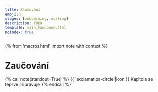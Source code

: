 ```yaml
---
title: Zaučování
emoji: 🤹
stages: [onboarding, working]
description: TODO
template: main_handbook.html
noindex: true
---
```


{% from 'macros.html' import note with context %}

# Zaučování

{% call note(standout=True) %}
  {{ 'exclamation-circle'|icon }} Kapitola se teprve připravuje.
{% endcall %}


<!-- {#

https://towardsdatascience.com/minimal-viable-developer-acing-your-first-month-in-software-8273663edb38

https://web.archive.org/web/20230322060142/https://cybermagnolia.com/blog/the-money-talk-meetup/

https://www.sijinjoseph.com/programmer-competency-matrix/

Co čekat od prvních dnů v práci? https://forum.root.cz/index.php?topic=24385.msg346296#msg346296

tabs vs spaces https://www.youtube.com/watch?v=SsoOG6ZeyUI&t=2s

https://twitter.com/norootcause/status/1475518692041510915
https://threadreaderapp.com/thread/1475518692041510915.html

"Junior in Company" advice
https://docs.google.com/document/d/1ZSSfAOcWYYkzmcr0uc-oSc8cUfqnI60ha5l7-9iEecs/edit
Dariin článek o tom, co má dělat junior v práci, jak se chovat, jak řešit věci. Možná je to celá oblast, kterou by se dalo zabývat?

Tip co napsat do příručky: jak ukončit pracovní poměr 🙂 Natalie odchází z ČSOB a měla v tom trochu bordel, naštěstí někdo z HR ji poradil doplnit do dohody o ukončení práce nějaké další věci a také kontaktovat odbory.

vytvaret content pro HR, aspon par kapitol, pak popremyslet o realnem ebooku na prodej

https://ivanahuckova.medium.com/my-first-month-at-grafana-b37c792a6d0a

Zaučování juniorů na dálku
- https://facebook.com/groups/344184902617292?view=permalink&id=1240941002941673&ref=m_notif&notif_t=group_comment
- https://www.linkedin.com/posts/ivanasediva_zvednihlavu-activity-6725699712546086912-H2Lc
- https://facebook.com/groups/1433255106738353?view=permalink&id=3475441759186334&ref=m_notif&notif_t=feedback_reaction_generic
- https://facebook.com/groups/201628346516017?view=permalink&id=3642102962468521&ref=m_notif&notif_t=feedback_reaction_generic
- https://facebook.com/groups/193575630828729?view=permalink&id=1606689372850674&comment_id=1607466436106301&notif_t=group_comment&notif_id=1603709185566805&ref=m_notif
- https://www.linkedin.com/posts/honzajavorek_juniors-onboarding-remote-activity-6729000879594250240-O2xm

Ale obecně je asi nejsložitější zaučit nováčka z tohoto důvodu: často se mu/jí totiž věnují specialisté, kteří se kvůli tomu, že se jim věnují, nemohou věnovat např. vývoji a tomu, kde jsou potřeba. Což je ale s věcí samotnou spojená a je více aktuální (více vidět) hlavně v menších organizacích. Proto si myslím, že mají lepší šanci najít nováčci ve větších firmách, které mají na jejich zaškolení zdroje. Teď si ale budu trochu protiřečit, ale u nás, před čtyřmi lety po založení to bylo přesně naopak: na studentech (tehdy moc jiných juniorů na trhu nebylo) jsme "vyrostli"...

Udělat průzkum ve firmách jak pracuji s juniory a co je pro ne důležité - nasharovat všude a tím zjistit kam zaměřit svůj marketing a produkt
- Iveta Woffová se nabídla, že mi pomůže (convo v emailu)
- Smitio https://blog.smitio.com/pruzkumy

Junior Job Description Template
https://weworkremotely.com/remote-job-description-template

Průvodce pro HR juniory
https://www.startupjobs.cz/vzdelavani/pruvodce-hr-nejen-pro-juniory

Research - zjistit co sleduji recruiteři
- https://raawards.cz/kategorie/recruiter-roku (partneři akce!)
- Všechny tyhle lidi přidat na LI https://raawards.cz/porota
- https://recruitment.academy/cz/
- https://lovec-hlav.cz/
- https://www.hardyn.cz/hr-vecer-9-na-tema-jak-najit-a-zaujmout-ajtaky/
- https://www.vimvic.cz/hr-vecer
- https://zezivotarecruiterky.com/
- https://www.hrnews.cz/
- https://www.lisummit2020.com/
- https://www.lisummit2020.com/lisummit-2019/
- https://www.facebook.com/groups/1433255106738353/permalink/3430717720325405/?__cft__[0]=AZUb3V1rxjwNTaHTqUF_KgCRHP6zM-T1128Ly3-mMy0ejIQ6q5GnsAYQ3ctnbNtBMtia3ACex4qUttfFISoW_wacKRR5HfuCGmpqss1bFfxhIPBk1g_v72huD4aME6ER0Sn9c99YnvDFRYQhaqADGVCTnjIu5rK3tF9k6HjpMcRFFsadO8tXCBO-X2GmwXUFzrSkoquarqdKtLxkUqVoXCSW&__tn__=%2CO%2CP-R
- https://www.facebook.com/groups/344184902617292/permalink/1227020074333766/?__cft__[0]=AZVQudpgdvvQzwLGq23oHGqJ3ejyJ1_7ykNQb6CM8Tg-oNnudRLwt2yt5eCwCwKrbaqkTvQc5PJFiRu08uQMLkhEOsFzCE4myB1mIL3eMm_RwlWMWr3M9us-FFrzVpp6C6N_bPPxNQKtn50VdRNRn9n9Vj2cu3dWK72kwdSyMrw7I1Ui-G288pDNazh5WOrWxAxiuS1ts_2M1swVwnUUKj0Z&__tn__=%2CO%2CP-R

Příručka pro HR / recruitery o tom jak hledat a najimat juniory, jak dělat diverzitu v týmu, cele tohle vysvětlit, jak je potom školit, ...

Jak juniory najímat
https://twitter.com/sahbi_mohamed/status/1298298733004836869

Začít psát helpku pro firmy a dat ji Open Source, ale ze za ni lidi muzou zaplatit v ebook podobě
Prodávám experience!!! Inzerát checkbox na newsletter a FB group a e-book kde bude sepsány cely moje školení a když zaškrtnuto všechno tak to bude za 6k

Firma pošle kandidátovi PDF s popisem přijímacího procesu a očekávání
https://markmcgranaghan.com/lessons-from-stripe

companies page
https://github.com/juniorguru/junior.guru/issues/5

https://lovec-hlav.cz/pracovni-inzerat/
https://lovec-hlav.cz/prvni-pomoc-pro-pracovni-inzeraty/

"We don't hire the best technical talent, we hire nice people. We don't want any brilliant jerks, we don't care how good you are. We used to hire people nobody else would hire. Once you invest in their education, in their growth, once you give them the support they need, they just do the best job they can."
https://www.youtube.com/watch?t=3515&v=l3s5p1cEU9I

„Většina matek chce dál pokračovat. Často se samy ozvou, jestli pro ně něco máme, a vždycky máme. Pokaždé existuje nějaký malý projekt, který jim můžeme dát. Nebo chodí školit juniory. Ony jsou nadšené, my jsme nadšení,“
https://denikn.cz/279531/koncici-sefka-slevomatu-muzi-si-me-na-jednanich-pletli-s-obsluhou-zeny-se-podcenuji-a-boji-se-selhani/?cst=91370c7fe392f469f161d9e86d3e151e0e237c39
Žiju v bublině online světa nebo e-commerce a tam se to strašně mění. Některé inzeráty jsou vyloženě pro ženy na mateřské, a to včetně manažerských pozicí. Firmy si dnes uvědomují, jaká je situace na trhu práce a že je pro ně hodnotnější někdo zkušený, byť na částečný úvazek, než někdo, kdo si to tam celý den odsedí, ale zkušenosti nemá. Už se neděje takové to: „Hele, tu nebudem brát, té je osmadvacet.“

Jak vypadá dobry inzerát
https://twitter.com/dhh/status/1224413636900225024
https://m.signalvnoise.com/basecamp-is-hiring-a-front-end-programmer/

Senior vs junior
https://tomasvotruba.com/blog/2020/03/02/we-do-not-need-senior-developers-we-need-senior-code-bases/
http://antirez.com/news/112

Newbie versus acronyms
https://twitter.com/emmabostian/status/1245038719234723840

https://handbook.glitch.me/

proc chteji diverzitu
vedej proc to chtej? nemusi se to vysvetlovat? chci mit casem vysvetlovaci stranku pro firmy, kde budu chtit rozsirit trh o firmy, ktere jeste nevedi, ze chteji juniory nebo diverzitu. zatim chci ale jen prodat firmam, ktere to vedi, ale zatim neinzeruji, nebo inzeruji jinde

Ad junioři na remote - dobře adaptační plány, videa v zaškolení, propojení s ostatními nováčky, pravidla na Wikipedia, dedikovaný buddy pro nováčka, příručka zaměstnance a pravidelné cally s týmem a manažerem.

Zkratky při onboardingu
https://twitter.com/emmabostian/status/1293093657336336384

https://jacobian.org/2021/mar/29/mailbag-junior-candidates/

Frontendisti o tom jak firma má pracovat s juniorama
https://www.youtube.com/watch?v=2wP62AA7E4U

https://terkins.notion.site/af73d05c18924234b893bf51dfca3eb6

Jak mentorovat?
https://www.reddit.com/r/cscareerquestions/comments/k57hor/how_do_you_mentor_younger_developer/

Doporučení pro firmy do příručky
https://discord.com/channels/769966886598737931/788826407412170752/842321313766703134

DEBUNKNOUT MÝTUS ŽE JUNIOR ODEJDE PO ZAUČENÍ
- https://www.facebook.com/groups/junior.guru/permalink/501500764106869/?comment_id=501739954082950&reply_comment_id=502329524023993
- junior je clovek kterej nema na trhu zadnou hodnotu a nema znamy a je celkove ztracenej
- ty mu das sanci a naucis ho neco a poskytnes mu "rodinu", tedy firmu, kde prcacuje
- jak moc je pravdepodobny, ze junior po 50 pohovorech bude mit chut odejit jinam, az se zauci? nikdo nechce hledat praci nebo menit praci, neni to fun, zvlast kdyz mas jeste PTSD z minulyho hledani
- pokud ti junior odejde a neni to jeden z mnoha, ale je to nejaky pozorovany jev, je neco spatne v ty firme
- junior se tam neciti dobre, nema prostor pro rozvoj, lidi se mu nevenujou, nema dostatecny platovy rust... duvodu muze byt hodne, ale proste najmutim juniora to nekonci, pokud z nej chci vychovat plnohodnotnyho clena tymu, nesmim krome buseni hard skills zapomenout na to z nej toho hodnotnyho clena delat, davat mu sanci, nejakej karierni postup mu umoznit

Hiring příliš mnoha juniorů
https://overcast.fm/+bb8HdUWAw

suhr - komunita, onboarding, atd.
https://suhr.cz/

https://www.freelo.io/cs/blog/pruzkum-mezi-programatory-penize-nejsou-vse

Stáže
https://overcast.fm/+xIxcqzDHU

Jak psát inzeráty
https://overcast.fm/+jo_mqfdP4

Firmy se zaměřují na hardskilly ale měly by na softskilly, citace griši, 5:30, už nemáme psát inzeráty ale máme lidi učit
https://overcast.fm/+xIxcs6j2E

https://milavotradovec.cz/blog/pairing-makes-better-interviews-than-leetcode/

https://rainofterra.com/interview-theater-f2d749353422

https://lovec-hlav.cz/recruitment-pro-startupy-strategie/

https://www.dragos.com/blog/what-to-expect-when-interviewing-at-dragos/

https://www.seznamzpravy.cz/clanek/tech-technologie-bydlet-v-cesku-s-nemeckym-platem-portal-pro-ajtaky-to-umi-zaridit-183623

https://mamajob.online/

https://twitter.com/sarah_edo/status/1429097168598487041

The tradeoff between inclusivity and predictive value
https://jacobian.org/2021/nov/10/wst-inclusivity-vs-predictive-value/

Firmy a juniori
https://discord.com/channels/769966886598737931/864434067968360459/910498058054295632

zadání pro juniora
https://discord.com/channels/769966886598737931/788826407412170752/916443586302738432

Onboarding klíčové slovo

https://www.bbc.com/worklife/article/20210727-the-rise-of-never-ending-job-interviews

https://www.linkedin.com/company/juniorguru/?miniCompanyUrn=urn%3Ali%3Afs_miniCompany%3A26218444&lipi=urn%3Ali%3Apage%3Ad_flagship3_detail_base%3BW%2BTGSmpeRdm8GpGaqIV5qQ%3D%3D&licu=urn%3Ali%3Acontrol%3Ad_flagship3_detail_base-actor_container&lici=O7ADcu7gR3m55xYYUZ5X2w%3D%3D

Příběhy juniorů a další content
https://www.linkedin.com/in/lucietvrdikova?miniProfileUrn=urn%3Ali%3Afs_miniProfile%3AACoAAAP3cMQB6Z0KS11itMTIOss5Q1J0OCTXkaQ&lipi=urn%3Ali%3Apage%3Ad_flagship3_feed%3BW7foSSxuQ22w8P4HHf9X%2Bg%3D%3D

1-1 touchbase template, vysvětlit 1:1

https://tomasvotruba.com/blog/2020/03/02/we-do-not-need-senior-developers-we-need-senior-code-bases/

Hire juniors for a stronger team
https://twitter.com/forrestbrazeal/status/1357042473537789952

Nothing makes me document how things work like adding someone junior to the project.
https://twitter.com/masonavines/status/1357208708699336705

tipy na co se zaměřit když chci najímat juniory
https://www.youtube.com/watch?v=GB31aubcjno

Nabrali jsme juniory a zůstávají Krejčíková, rekvalifikovani
https://overcast.fm/+PlKEKBLco/05:25

omg celý kanál zaučování a MMMMM

vygooglit psychological safety



OLGA - u me na disku v documents archive junior.guru olga, fotky původních zápisků



VLÁKNO CO BY MĚLI UMĚT NAŠI KLIENTI

Som v zlej IT bubline momentálne, no všetci riešia okolo mňa iba juniorov a switcherov a nikto sa nestará o nás seniorov. Neviem nájsť žiadne rady/podcasty, články, no aj my máme svoje problémy (v spojení s juniormi).

Vo svojej firme som mala už viac než 34 juniorov a celkovo ma to teda riadne vyčerpalo psychicky aj mentálne, že už nemám silu vôbec.

1. Ako, formu a kedy sa im venovať - nie je príjemné, keď si človek programuje a musí odbiehať niekomu radiť
2. Párové programovanie - to fakt funguje? ak aj áno, mňa osobne to nebaví , neznášam, keď sa na mňa niekto pozerá ako niečo robím a aby niekto pozeral 2 hodiny, ako googlim a debugujem - ja to teda obkecávať nebudem a čo im to dá? okopírujú môj štýl riešenia úloh?
3. Už po toľkých skúsenostiach nikoho mentorovať nechcem, IT komunite som už dala viac než dosť a niekedy ma už úplne vytáčajú tie základné otázky a vravím si, že ako to, že takúto vec ten človek nevie?
4. Lepšie je pre mňa mať v tíme niekoho, kto už dosť toho vie, hoci je junior, len nemá skutočné pracovné skúsenosti, ale sám si pár apiek už zbúchal a má nakódené toho dosť.
5. Ak tým ľuďom hneď neporadím a nevenujem sa im, čo robia medzitým? Mám skúsenosti, že s tým fakt nepohnú a pozerajú na ten kód a nespravia veľa.
6. Trvá to celú večnosť, nemôžem v práci dať juniorom odbavovať veci z backlogu.
7. Aké tasky im dať robiť? ľahké tasky sa mi minú na projektoch po 14 dňoch, všetko má nejaký deadline - ak to nie je korporát alebo vývoj produktu a dá sa im nejaká nepodostatná featura.
8. Čo robiť s tým, ak sa niekoho kód uplne zahodi? Videla som, že tých ludí to ničí, ak ja ich kód celý vymažem, že ich práca bola zahodená.
9. Code review - je super, ale keď už mi zaberá 160 hodín mesačne na 2 ludoch, nepríde mi to efektívne.
10. Niekedy ma úplne už vytáča, keď niekto povie, ja to neviem, to som nerobil a podobne a snaha vygoogliť si, je to nulová mi príde. Všetkým rovno posielam už UTFG, lebo aj googliť je predsa skill, ktorý sa treba naučiť.
11. Niekde sa stala asi chyba v zaúčaní juniorov, ale mnohí odo mňa v posledných rokoch čakali, že keď nevedia, im ten kód napíšem, nadiktujem alebo im pošlem kus kódu, ako to robiť. To odo mňa nikto nikdy neuvidí a nedostane. Maximálne ľudí navigujem na error hlášku, dávam im kľúčové slová, čo si dogoogliť, ale kód komplet im nenapíšem, ani keby mi za to ešte platia.

Z toho mi vychádza, že pre juniora je fakt najlepšie:
1. pracovať v korporáte - kde sa ten malý výkon stratí a je šanca, že sú tam interné projekty
2. pracovať na vývoji produktu/startupu, ktorý už má investíciu a môžu si tam robiť menšie veci pomaly bez stresu z deadlinov.
https://www.linkedin.com/feed/update/urn:li:activity:6935536686349094913/

-----

Je to samozřejmě rant vyhořelé SSSSS, ale přijde mi zajímavý číst to jako seznam věci, co se čeká.

Ostatně MMMMM to má teď podobně s ABC.

-----

Ano, mám zkušenost s pomáháním na Pyladies 🙂 Ale to je dost omezená zkušenost, protože skoro nikdy nesleduju ty lidi dál v jejich cestě, a také motivace účastnic jsou různé, spíš málokdy je to career switch z ne-it do it (ideálně programování). Těch pár lidí, se kterými jsem v kontaktu, to buď dalo víceméně samo (šly řteba studovat VŠ), nebo to programování dělají spíš jen okrajově při jiné práci.

Má za sebou pracovní zkušenost s C#. Absolvoval několik kurzů Pythonu. V praktickém projektu, který loni dělal, měl tuším pyqt. Takže by člověk čekal, že bude aspoň trochu umět OOP. No a zrovna včera jsme řešili konstruktor a ukládání dat do atributů objektu. Je už jen úsměvná náhoda, že XYZ jako zástupce jejích problémů uvedla také metody a konstruktory, tak jsem to v mém textu rovnou převzal. To není o tom, že člověku vysvětlíš rozdíl mezi konstruktorem a metodou a je to vyřešené, asi jako jsi uvedl tvoji zkušenost s css prioritami. To je o tom, že když tápeš u metod a konstruktoru, tak jsi úplně v hajzlu a neschopen práce s oop. A u ABC jsem si uvědomil, jaké to jsou pak stresy. Ten člověk ani neví, na co se zeptat. Když projdeme spolu kód, tak mi odkýve, že tomu rozumí, protože tady vidí if a tam for a to zná, ale pak zjistím, že vlastně netuší, kudy tam tečou data v proměnných a atributech. Nebo že jeho mentální model je založen na podobnosti názvů proměnných.
Zaučoval jsem do programování už asi deset lidí (ve větší či menší míře) a nikdy jsem nemusel vysvětlovat toho tolik, jako ABC. Když jsme probrali nějskou problematiku izolovaně, tak to lidi pochopili a dál s tím pracovali. S ABC jsem probral mockování v testech před měsícem, a teď z toho byl zase v hajzlu. A ještě se zlobil, že mu to nechci vysvětlit a nechám ho v tom se smažit. Protože jsem předpokládal, že když už jsme to dělali, tak to teď nebude problém a nechám mu čas se nad tím zamyslet. Tento komunikační šum a celkově komunikaci se ale snažím už řešit.
A jestli XYZ a další někteří lidi v klubu jsou na tom. podobně, tak je to fakt jiné těsto, než co průměrný it pracovník očekává od samouka. Samouků mám skoro všechny v týmu. I já jsem samouk, na VŠ jsem šel až potom, co jsem uměl PHP, C a SQL. Tohle vůbec není o rozdílech mezi VŠ a ne-VŠ.
Narazili jsme i na to, že v podstatě nejsou materiály vhodné pro úplné začátečníky. Něco, jako když je wikipidie ve verzi simple english. Naučse je nakonec asi nejlepší, ale pokrývá jen malou část. Nedivím se, že po absolvování i nškolika kurzů, tutorialů a buhvíčeho lidi nesplňují základní očekávání od "samouka".
Takže v JG klubu řekneme lidem s nula znalostmi, že do it se dá přejít, a pak se na tomhle spálí. A pak je politujeme, jak jsou na ně v práci zlí.

-----

Samozřejmě v obou případech je rozpor mezi očekáváním a realitou a určitě je potřeba i edukovat zaměstnavatele, ale to nechám @honza Javorek hlavně. 😉

řeším to (opět) i díky podcastu, do kterýho mě pozvali, protože ten je pro HR případně majitele firem, kteří lidi najímají sami…


„Jenom si nedokážu představit jak to vůbec probíhá, když tě někam příjmou například na front-end developera a nebo python developera“

https://www.howtodeal.dev/

https://jvns.ca/blog/things-your-manager-might-not-know/

Avoid These Common Mistakes Junior Developers Make! https://www.youtube.com/watch?v=5g3dK2DgW-k

Be a good mentor not dickhead
https://dev.to/mortoray/be-a-good-mentor-not-a-dickhead

Produkční codebase jak vypadá reálně
https://discord.com/channels/769966886598737931/789045589869461536/929711441320243281

Začátky ve firmě
https://discord.com/channels/769966886598737931/864434067968360459/910594474428739604

Celý kanál #zaučování

FILIP MIKSCHIK - JUNIOR PO TOM CO NASTOUPI (NAPADY)
Já to spíš prolétl, mě se to líbí, ještě by se mi líbilo nějaké doporučení, že tím, že tu práci dostaneš to nekončí. Naopak. Pracoval jsem s různými juniory a spoustu lidí jsme takhle vychovali skoro od nuly a občas je ten člověk super, když nastoupí, ale pak zjistíš, že za pár měsíců se moc neposunul. Že mu nemůžeš pořád dát větší úkol a zvládne jen upravit nějaký překlep aniž by rozbil něco jiného. A pak máš vedle člověka, kterému za stejnou dobu dáš volnost si brát z todočka libovolný task, protože i když to bude něco většího, tak to zvládne. Tak jen aby si nemysleli, že tím, že nastoupí mají vyhráno a různě velká firma bude mít různě velkou trpělivost. A hlavně ať se ptají a komunikují s tím týmem - měl jsem lidi, kteří vzali task a pak týden studovali dokumentaci, aby stvořili geniální řešení, které ale vůbec neodpovídalo té potřebě. A i když jsme jim opakovali, že se mají ptát, konzultovat s lidmi, co sedí dva metry od nich, tak tohle prostě nefungovalo.

https://dariagrudzien.com/posts/the-one-about-being-a-competent-team-member-in-high-stress-situations/

https://dariagrudzien.com/posts/the-one-about-giving-and-receiving-feedback/

https://dariagrudzien.com/posts/the-one-about-managing-self-as-a-junior/

We only hire the trendiest
https://danluu.com/programmer-moneyball/

meetingy
https://www.facebook.com/vivaladirtleague/videos/1177063656029627/?__cft__[0]=AZX-dIZlnN3OY1ifBUHkCXQcis4kiLOE7glUW0_0oLsoDuOZecNAH4nGRLIlVH5s-6igXfqtIMi3LkzgVlSt6b18dxJnmBbZRHsHZhGwu2srf3n-vUSftTwN_H9YMrvPMeNj8O7eO2F_ar16AXR0Iwq_RgK94nrh4sYRnHD0D3BWk6vl8AFEii1O8yrkliGkMXQ&__tn__=%2CO%2CP-R

jak se zorientovat po nastupu do firmy, diskuze
https://discord.com/channels/769966886598737931/769966887055392768/820005012696596520

orientace ve velkem projektu
https://twitter.com/ASpittel/status/1365376038931415040


--- https://discord.com/channels/769966886598737931/788826407412170752/1108059243971612692
Je to ruzne u ruznych firem. Typicky vetsi firmy budou casto mit oficialni proces jak to vypada, napriklad pololetni hodnoceni s managerem na kterem se vetsinou resi prave zvyseni platu, zmena titulu/pozice a/nebo bonusy. Dobre je se na tohle zeptat bud pri pohovoru, nebo pri nastupu a orientaci, jak probiha karierni rust.

U mensich firem je to casto mene formalni a zalezi na konkretni domluve. Idealni je tohle si domluvit s managerem a pravidelne se k tomu vracet, nejen co se penez tyka, ale i co se tyka pozice atp.

Doporucuju to nastavit jako "rada bych se dostala na pozici XYZ/plat 123/..., co mi pro to chybi?" - z toho pak vypadnou konkretni body na kterych muzes se svym managerem pracovat(naucit se X, byt vic Y, mene Z, ...) a cas od casu zhodnotit, zda uz si dosahla tech podminek. Je to idealizovany priklad, ktery ne vsude funguje, ale snad dava nejaky vhled do situace
---


--- https://discord.com/channels/769966886598737931/769966887055392768/1014967078639374387
Čtu si tenhle příjemný článek o tom, jak přistoupit k tomu, když před sebe dostanu nový kód https://amberwilson.co.uk/blog/how-to-approach-a-new-codebase, a napadlo mě se zeptat, jak to vidíte vy? Např. jestli dokážete nějak zobecnit, kolik toho vyzkoušíte a přečtete, než se pustíte do vlastního psaní?
---


--- https://discord.com/channels/769966886598737931/788826407412170752/1002496242456219719
Nepíšou inzeráty s názvem *Junior Developer* ale ani *Senior Developer*, prostě popisujou co a v čem tam budeš dělat, co od tebe čekají. Když se na to začátečník nebo junior cítí, ať se klidně ozve. Pokud chtějí spíš někoho seniornějšího, je to v těch popisech popsané těmi požadavky, ne slovem _senior/junior_.

Když napsali junior, měli problém, že těch začátečníků se hlásilo opravdu hodně a opravdu hodně z nich nebylo na úrovni o kterou by stáli, takže i tímto tomu předcházejí.
---


--- https://discord.com/channels/769966886598737931/789107031939481641/999948607002259537
> nebudu dostávat zpětnou vazbu, že byli vybráni blbě
Jasně, pak je to klasickej https://en.wikipedia.org/wiki/Survivorship_bias, ale může to nevadit, když je dost kandidátů.
Sice jsme odmítli i lidi, co by tu mohli pracovat, ale nevadí, máme dost jiných. Akorát to v IT spíš není.

> chci dávat šanci lidem, kteří by ji třeba jinde nedostali
to není nutně charita, ale klidně chytrá strategie, jak si rozšířit množství lidi, mezi kterými hledám (nemluvě o výhodách diverznějších týmů)
Toto nedělá ten obchod aby chudáci introverti mohli nakupovat, ale aby vydělal.
---


--- https://discord.com/channels/769966886598737931/789107031939481641/999243598371491910
Ok, za me muze fungovat:
• chci videt jak ten clovek realne koduje, dam mu zadani, nejakej cas at si to castecne sam zpracuje, zorientuje se a pak mi to muze okomentovat, a projdem to a u nejakyho neudelanyho zbytku nebo nejake dalsi ficury, co mu nove k tomuhle zadani pridam, to popisuje, ja koukam jak se s tim umi vyporadat, jak komunikuje.. on mel klid, ja vidim jak funguje
• povidam si s tim clovekem opravdu jako s partakem, "nezkousim ho", tohle se strasne spatne urcuje a bude to i zalezet na tom co a jak ten zajemce vnima, ale ja mam treba ze skoly ted dva zazitky kdy jeden vyucujici se mnou proste ten kod probiral, neformalne, v klidu, nezkousel me, pohoda. Druhej chtel proste slyset neco a ani se nejak nesnazil se k tomu dostat, pritom bych ty principy zvladala, ale to ho nezajinalo. Chtel slyset/videt neco a hotovo. Otazka za zlatyho bludistaka, kterou zkousku mam? :) . Nerikam ze to tady nekdo delare nebo ze dokonce se zlym umyslem, to nemyslim, jen i ta "atmosfera dela hodne"
• asi bych radsi zacala nejakym povidanim a "hledanim" neceho spolecnyho, zajimavejch temat, treba i osobnich, souvisi to s tou atmosferou, zmeni se a ovlivni to me i jeho a i kdyz to nevyjde, tak ten clovek(spis oba) pravdepodobneji odejde s tim ze "jo to je dobrej typek, hezkej pohovor, i kdyz to nevyslo"
• klidne bych pred nejakym tim ukolem rekla, ze je mozna trosku narocnejsi, ale ze to nevadi, ze neni nutny zvladnout vsechno, ze je to tak i udelany a neocekavam, ze to clovek zvladne vsechno, takze v klidu. Samozrejme za predpokladu ze to tak je :D netusim jestli to tak nekdo dela ze zada velkej ukol, ale cloveka to pak desi, kdyz vidi tu hromadu veci. Mnohem klidnejsi budu, kdyz vim, ze to je v pohode neudelat vsechno.  Nic na tom nemeni, ze mi to uz na junior.guru rikali tisickrat, ze nemusim umet vsehcno :)
---


--- https://discord.com/channels/769966886598737931/789107031939481641/999224056492589138
Ja jen rikam, ze to filtrujes svou optikou a chces po tech lidech ,pokud to dobre chapu, neco celkem jako konkretniho. A nejen ty, spousta spousta lidi.
 A oukej, to je tvoje vec, nejak ses k tomu dostal, asi to ma pro tebe vyznam, v necem treba opodstatnenej, nevim, nemuzu soudit a ja ti to neberu, ale to neznamena, ze je ta cesta jedina spravna.
Co ale vim je, ze z hromady lidi vytahnes hodne zajimavy veci, kdyz k nim aspon treba castecne pristupujes tak, jak to oni potrebujou. (Protoze jak tu sami rikate je to two way street, zejo).
Coz je obcas problem nejakejch vedoucich pracovniku, ucitelu, managementu, vlastne to muze bejt uplne kdekoliv... Chtej nejakej vysledek, ale chtej taky aby se udelal "po jejich". Pritom by to mohlo jit i jinak.
Jo nekdy to proste fungovat nebude, nekdy se clovek fakt nehodi, nerikam ze ne. Jen vim, ze se obcas to tak vubec neni. A je to pak i skoda pro toho zamestnavatele. Moh mit supr cloveka. A ja vlastne nemluvim moc ani o tobe, a to s tou charitou si asi klidne nech, ja to jen uvadela jako faktor kterej prispiva ke stresu, ne ze mas vzit kazdyho jelimana, co ti vejde do dveri 🙂

A ano, pro nekoho je ten stres nekdy i velkej handicap, do jake miry to muzes ty ovlivnit je otazka, to bude asi u kazdyho jiny, stejne jako ten zpusob. A opakuju, opravdu netvrdim, ze mas brat kazdyho a kazdej se bude hodit. Nebude. Nekdy jim ale staci dat jen prostor a klid. A ne, nemusi se na dve hodiny odpojit. Klidne muze treba i sedet v koute kanclu, ty si delat svoje, obcas se preptat, fakt to bude ruzny, takze navod ti nepovim. Bohuzel. Jediny o co se snazim je trosku rozsirit ten pohled obecne. Jako byste to jako programatori nevedeli, ze k vysledku se da dojit ruznejma cestama 😆
---


--- https://discord.com/channels/769966886598737931/806215364379148348/981836438893101066
Tohle není moc o zadání, ale o tom, "jak se orientovat v kodu". Když se teď bavím s těmi, které mám třeba na starosti a dělají vlastní první větší projekty, sami se ptají: "když se dostanu k reálnému projektu, který je velký, jak v tom pracovat?"
---


--- https://discord.com/channels/769966886598737931/769966887055392768/974017267920683018
Ahojte, neviem ci sa pytam v dobrom kanali ale po dnesku som si povedala ze to tu uverejnim a chcem pocut vase nazory…
Po pol roku studia javascriptu (framework) som este ani nezacala som dostala job …ze ano hladame frontendistov takze som bola nadsena avsak po par tyzdnoch harmonogramu to nezvladam (namiesto frontendu) ma dali hned na poziciu full stack kde beriem kazde dva dni uplne ine jazyky a technologie alebo resp ich casti.
Cize dva dni mam pracu s mysql,dva dni react,tri dni js, dalsie dva dni C# a zaklady toho jazyka,potom sa preduniem na Api ktore mam stihnut za den a nakoniec OOP v C#…som totalne stratena frustrovana a dnes bol moj teamlead prekvapeny ze som vobec nevedela napisat jednoduchy OOP program  v ramci class a method..ponevac som zabudla aj na to ako sa volam a nie to este co je metoda s konstruktorom.
Bola som uz aj za riaditelom ze toho je prodte vela aj na kona a potrebujem sa venovat bud tomu alebo tomu..ale nemaju cas na mna …prosim Vas je to vobec realne sa naucit vsetko do troch mesiacov? Podla mna zabudnem aj ako sa pise funkcia..neviem ale tento styl ucenia mi pride zabijacky..a to som bezcoredoslych skusenosti v programovani.Dali vy ste mi mozno nejake hinty ako to mam cele uchopit? Radu alebo nieco co vas pri tomto mojom prispevku napadne? Dakujem 🤗
---


--- https://discord.com/channels/769966886598737931/788826407412170752/972951035226247258
Práce, kterou jste doteď dělali jako koníčka po večerech najednou děláte přes den a máte za ni zaplaceno. Učíte se 3x rychleji -> nové informace nasáváte jak podvědomě (protože se to na vás valí ze všech stran a chtě nechtě jste součástí), tak vědomě a cíleně (protože máte silnější potřebu a motivaci se učit, už jen pro to, abyste si tu práci udrželi).
Píšu, nevzdávejte to, ale ve zkušební době není ostuda to vzdát, pokud cítíte, že to není ono. Nemusí vám vyhovovat prostředí (malá kancelář nebo velký open-space), tým (ne s každým si lidsky sednete), práce (představovali jste si něco jiného), časové možnosti (dojíždění moc dlouhé a drahé), nebo naopak remote či home-office není tak super, jak jste si mysleli.
Buď máte to štěstí a víte předem, co hledáte (a moc nedoporučuji se do něčeho nutit s tím, že si možná zvyknete), nebo si to prostě musíte vyzkoušet a pak zvážit případnou změnu. I samotná změna projektu může být pro někoho problémová, na to pozor už při pohovoru, zda si chcete přechod na jiný projekt určovat sami nebo vám nevadí, když vás podle potřeby realokují jinam.
To se teď stalo mně, po 3 měsících zaškolování na jednom projektu (a s ním související tým, prostory, režim, atd.) mě zítra čeká v rámci zákaznické společnosti nový projekt, nové prostory, nový tým, nový režim. Já jsem dost přizpůsobivá a obecně nemívám se změnami problém, přesto je pro mě tento přesun trochu „šok“, že se to v praxi opravdu děje. 😊
Co bych si dnes před nástupem do práce poradila, tak hlavně KLID. Kladla jsem na sebe od začátku vysoké nároky a zbytečně se tím nervovala. Nepřemýšlela jsem nad tím tak, že mám celé 3 měsíce na to, abych poznala novou práci, spíš jsem to brala jako snahu nic nezkazit a za každou cenu se tam udržet. 😊 Do dnešního dne se mi přes LinkedIn ozvalo asi 10 dalších recruiterů, zda nehledám pracovní příležitost (a to nemám zelené kolečko opentowork). Lidí je opravdu nedostatek, a pokud nejste na stávající pozici spokojeni, nebojte se změny. Držím palce!
---


--- https://discord.com/channels/769966886598737931/788826407412170752/960828106032164895
Já myslím, že používat tato označení v inzerátech a vnitrofiremně jsou dvě různé věci s hodně odlišnými důsledky. Junior / mid / senior beru jako orientační a vágní škatulky, podle kterých můžeš zhruba signalizovat, koho hledáš, nebo kdo si myslíš, že jsi, na pracovním trhu. Svět je pestrý, ale beru to tak, že tříbarevný semafor prostě pomáhá v hrubé orientaci a je to aspoň nějaký společný jazyk, i když v důsledku stejně musíš toho člověka vzít na pohovor a zjistit, kým doopravdy je. Nebo musíš na pohovor jít a zjistit, koho doopravdy hledají (jsem v oboru 2 roky, napsali junior, ale nejsem na ně dost zkušený, hmm, asi mají tu laťku ustřelenou, tak co už, jejich problém 🤷‍♂️).
---


--- https://discord.com/channels/769966886598737931/788826407412170752/960829382107226152
Vnitrofiremní použití by podle mě mělo být pomocí nějakých levelů, kde máš definované, čím se který level zhruba vyznačuje jak odměnou, tak zodpovědností a podle toho lidi zařazuješ a něco od nich očekáváš, nebo se od takové „tabulky“ mohou lidi odrazit při pokusu o nějaké povýšení, atd.

Třeba v Oracle (v části OCI) jsem zažil pěknou tabulku, kde bylo řečeno, co (ne)máš umět, když jsi level 1, level 2, atd., jestli vypracováváš nějaké úkoly samostatně, pak to pokračovalo dál, např. že tvůj impact je na tým (level 3 tuším), pak že tvůj impact / komunikace / vzdělávání ostatních jde za hranice týmu do jiných týmů (level 4), pak že tvůj impact je celofiremní nebo za hranice firmy, konferenční, atd. Prostě to bylo celkem dobře popsáno a já jsem se pěkně dokázal zorientovat v tom, jaký level jsem (nebo bych měl být) a jaký level by měli být lidi v mém týmu. Zároveň to bylo popsáno pro IC track, tzn. kariérní cestu pro _individual contributors_, tedy lidi, kteří chtějí být větší a větší experti, chtějí třeba ostatní vzdělávat a mentorovat, ale nechtějí vést lidi jako manažeři, ti měli svůj separátní paralelní track definovaný úplně jinak. Což je vždycky fajn, když je to rozdělené, je podle mě chyba předpokládat, že jediná cesta „vejš“ pro seniornějšího programátora je… vést lidi, ehm.
---


--- https://discord.com/channels/769966886598737931/789107031939481641/956959078716956682
dnes si znovu citam tuto klasiku z roku 2014 a zda sa, ze to tu este nikto nesharoval: https://seldo.com/posts/you_suck_at_technical_interviews
(priamo uchadzacom to asi moc nepomoze, skor pre tych co hladaju novych kolegov a kolegyne, preposlat na HR a tak)
---


--- https://discord.com/channels/769966886598737931/788832177135026197/939209871046361089
Ahoj, máte nějaké materiály nebo dokumentaci, která vám pomáhá při onboardingu nových lidí? Zejména tedy junior programátorů (jak jinak, v tomto klubu 🙂)? Nebo jak vlastně u vás onboarding probíhá?
---


--- https://discord.com/channels/769966886598737931/788832177135026197/939215320135110737
Na Twitter spaces teď Cassidy zmínila https://career-ladders.dev/ – jak v Netlify rozlišují jednotlivé role
---


--- https://discord.com/channels/769966886598737931/769966887055392768/1080049938173542411
Krátký článek o feedbacku, jak ho dávat, přijímat... https://brightinventions.pl/blog/5-feedback-models-you-should-know Užitečné nejen v IT 🙂
---


--- https://discord.com/channels/769966886598737931/788826407412170752/1070762673681219624
za dva týdny mě čeká 1:1 s šéfem, nevím co přesně od takové schuzky čekat, na co se mám připravit a jak se já mám připravit?
---


--- https://discord.com/channels/769966886598737931/1064890746886443098/1065999376041906287
Já souhlasím s body výše. Ještě bych k tomu přidala, že se jako switcher cítím podobně - mám pořád pocit, že se chci učit víc.
Ale poslední dobou se zkouším zamyslet, jestli je to, že opravdu chci, nebo jestli jen mám pocit, že bych MĚLA. Protože měla bych (abych nezakrněla, abych se posouvala, abych ostatní dohnala, abych to někomu dokázala), je spíš externí faktor a naopak moji motivaci zabíjí.
Já jsem si dala pár měsíců pauzu od učení dělala jsem "jenom" práci. A zbytek času jsem věnovala koníčkům a rodině.
(tady dodám, že dělat "jenom" práci je naprosto v pořádku, pokud jsi v takové životní fázi, kdy to potřebuješ!)
A světe div se, za pár týdnů jsem zjistila, že mě nová témata začínají zajímat víc a že se je najednou CHCI naučit. Motivace přichází sama a nemusím jí hledat a nutit se.
Nevím, jestli to s někým rezonuje, ale třeba to pomůže.
---


--- https://discord.com/channels/769966886598737931/1060493668840124456/1060509251136667648
Ahoj všichni, tady Honza. Řekl jsem si, že se taky podělím o svůj kariérní update. Omlouvám se předem, jestli jsem thread založil na špatném místě, ale kanál, co by odpovídal blíž, jsem nenašel 🙂

Přicházím si o radu/reality check/možná trošku doplnění motivace. Velmi ve zkratce o mně:

Je mi 28, vždycky mě strašně bavilo učení a objevování nových věcí. Jak jsem psal už v představovacím kanálu, kdybych měl neomezeně času, strávím ho učením. Klasický nerd 😄 Studoval jsem v zahraničí na celkem náročných školách a donedávna jsem dělal v úplně jiném oboru. To zmiňuji hlavně proto, abych ukázal, že fakt mám většinou dost silnou vůli zabrat a něco se naučit, i když to třeba bolí. Řekl bych, že jsem rozhodně nepatřil k nejchytřejším na té škole, ale silou vůle jsem často byl úspěšnější než objektivně inteligentnější lidi... Znova - fakt se nechci vytahovat, jen je to důležité pro kontext toho, kde se teď nacházím, bear with me 😄

V listopadu se mi podařil switch a nastoupil jsem do velké firmy jako juniorní full stack vývojář. Což je super a jsem fakt rád za tu příležitost, navíc ve chvíli, kdy jsem objektivně nepodal žádný hvězdný výkon na pohovoru a opravdu z něj odcházel s pocitem, že to přeci nemůže nikdy vyjít 😄 Ale vyšlo a já jsem fakt rád.

Jenže přesně tady začínají ty problémy/moje nejistota. Firma, do které jsem nastoupil, je velký korporát. V celém výběrku jsem byl maximálně transparentní - oni věděli, že jsem junior samouk, věděli, že jsem se naučil JavaScript a základy Reactu. A i s tím mi nabídli pozici psanou půl na půl React + Java, s tím, že jsou připraveni na to, že Javu ještě vůbec neumím a že se ji prostě časem doučím. A že v mezičase budu dělat projekty v Reactu. To znělo jako super nabídka, protože vždycky rád ocením učení se novým věcem...
---


--- https://discord.com/channels/769966886598737931/999588223774896161/999962404031057971
ale souhlasím s tebou, feedback je důležitý, zvlášť na začátku, když si člověk ještě nění jistý, jestli něco dělá dobře či ne. musela jsem se naučit, že pokud si nikdo nestěžuje, tak to asi dělám dobře. což je náročné, pokud člověk má insecurities a nikdy neví, jestli odbavuje tickety dostatečně rychle. až si budu vybírat další tým/práci, rozhodně půjdu do týmu/firmy, která má větší kulturu dávání zpětné vazby. ale na druhou stranu říkám, že to není vždy nutné, některé firmy nepotřebují tolik růst a lidem taky v určité fázi v životě tolik nejde o růst. nebo jsou taky lidi, který to řeší sami/nechtějí nějaký strukturovaný přístup/vůbec nechtějí řešit, stačí, že od 9 do 5 něco dělají a za to dostávají peníze.
---


--- https://discord.com/channels/769966886598737931/1001150078960025712/1001211915256746094
A ze vzhladom na demograficky krivku a vyvoj trhu prace bude coraz menej ludi, ktori si budu moct luxus 5 rocnej pripravy na IT dovolit
---


--- https://discord.com/channels/769966886598737931/1001150078960025712/1001211672461070386
Zopakujem hlavnu myslienku, pretoze ta nie je o tom, kto ma robit bootcampy, ale o tom, ze ludia na VS a s VS maju prestat byt povysenecki a vnimat tych, co tu VS nemaju a neboli na nej ani 1-2 roky ako menejcennych ajtakov a ich sposob pripravy ludi na IT ako jediny spravny.
---


--- https://discord.com/channels/769966886598737931/978944292330569759/979023812878274610
Inak som sa ich pytala a vela krat ich vraj vydesi to mnozstvo existujuceho kodu…aj ked maju sahat do mini casti, ich to stresuje kolko tam toho je a vsade vela kodu, kt nerozumeju , ze si prestanu verit ze to dokazu a vzdaju to skor ako ten kod dopisu, aspon to mi povedalo par juniorov
---


--- https://discord.com/channels/769966886598737931/964110741240164362/964113927560630283
Muzu ti dat svoji omeznou zkusenost toho "seniorniho" cloveka - brali jsme lidi nekde na urovni "bakalar z IT" a jednoho "nemam skolu, ale programuju si sam". V obou typech "juniora" to probihalo uplne stejne (tj tak jak me by se libilo):
 - na za catku mas onboarding - tedy dozvis se co ten tym dela za produkty/projekty a k cemu jsou dobry ve vetsim detailu nez pri pohovoru
 - mentor ti navrhne jeden/dva (pokud tym dela na vic vecech) projektu, kde vidi nejaky easy-fixes  - u nas to muzou byt typicky veci jako "moc se nam nelibi, jak se vypisuji logy, ale nikoho to nepali tak moc, aby to resil" nebo "mame velice dobre popsanou nejakou featuru, ale je pro nas low-priority". Cokoli kde je jasny (nebo se da dobre konkretizovat) zadani, ma to prinos, ale kdyz to nebude, tak se nic nedeje
 - sednes si k pocitaci a zacnes kodit 😄
 - mentor se za tebou casto (nechci rikat ze "kazdou hodinu" nebo tak, ale casto) zastavi, zepta se na cem delas, jestli ses na necem nezasekla, co ti prislo (v kodu kterej si zatim videla) nesrozumitelny, zkontroluje ze porad konceptualne rozumis zadani...
 - pravdepodobne se zaseknes. V idealnim pripade se zeptas, v typickym pripade si mentor/nekdo jinej vsimne ze do toho koukas jak tele na novy vrata, a jde za tebou.
 - vysvetlis mu "tady jsem se zasekla", a ten clovek s tebou zacne probirat o co jde. Vetsinou zacne na nejvyssi urovni nejakych konceptu, a jde az tak nizko jak je potreba.
 - na konci bud vis jak dal, a programujes si sama, nebo s tebou zustane a date si nejaky parovy programovani, nebo tak.
 - celou dobu si ten mentor dost hlida, aby s tebou prubezne komunikoval, podporuje te v ptani se na veci, predava svoje znalosti a zkusenosti relevantni pro tvuj kontext
 - jednou za cas muzes dostat "homework" - v mym pripade to typicky byval seznam dobrych clanku a nejakych uloh na procviceni veci, kde jsem u tech lidi citil nejvetsi nedostatek, a na tom pak delali par dalsich hodin/dni behem pracovni doby
---


--- https://discord.com/channels/769966886598737931/931605794040975430/931610600239423488
- líbilo se mi , když mi dokázal vysvětlit mou otázku krok za krokem a zpětně se ujišťoval, že mu rozumím (když jsem váhala, dával další a další příklady k vysvětlení a procvičení)

- naučil mě myslet nad problémem, tj. jak si ho rozložit, jak a kde hledat řešení

- byl lidský, tzn. ujistil mě, že i senioři neví a jsou mnohdy ztracení, že pátrají a stále se učí, že není špatně přiznat si, že mi něco nejde a nestydět se říct si o pomoc, že to děláme všichni
---


--- https://discord.com/channels/769966886598737931/1110272084896124999/1110325273917935756
<@614870427931770900>  dobrý otázky; méně času mi trvá, než se seznámím s produktem, i díky představení (prozatím dvě větší aplikace, oboje - Python, Fast Api, Vue.js, Quasar). Ale pak narážím hlavně na neznalost technologií (na FE), nebo problémy s neznalostí prostředí a vazeb. V případě, že se na něčem zaseknu, tak je to někdy i na pár dní, než zjistím jak funguje 10 dalších souvislostí (např dnes jsem celý den hledal funkci v js, která řeší, jestli je soubor dirty, abych ji mohl upravit pro usecase, kde potřebuju část dat ignorovat). Kdybych měl prostor se zeptat, tak to mám hotový za 20 min. Celkem důkladě jsem si prošel další souvislosti a dává mi to o trochu větší smysl. Stále to ale naráží na neefektivní proces učení, na druhou stranu to asi bude v případě téhle organizace, jediná cesta, mám dojem. No a codereview probíhá často tak, že si až zpětně dohledávám, co bylo z mého merge requestu použité na produkci.
---


--- https://discord.com/channels/769966886598737931/1074791564209029231/1114463120493125682
Skoro mi přijde, že 50 % času strávím na schůzkách a callech, 25 % čtu dokumentaci a doptávám se a zbytek času provádím to vlastní testování, nebo přípravu/úpravu testů. Taky se mi stane, že se klidně 3 dny (které jsou ale prošpikované schůzkami, takže řekněmě těch 25 % ze tří dnů) plácám s nějakoku blbou chybou v kódu (mém testerském), abych vzápětí našla jinou. Do toho vám třeba nefunguej prostředí, protože jste závislí na funkčnosti od jiného týmu, a když se to konečně rozjede, tak nefunguje něco jiného. Jsou dny, kdy prostě nic neotestujete. Frustrující.

Nejnáročnější mi přijde to, že člověk musí všechno a pořád rozporovat a nic nebrat jako dané. Něco předpokládat či domýšlet je cesta do pekla a vede to jen k dálším chybám, nejasnostem a frustraci. Ničemu, co nemám přímo od zdroje, není radno věřit. To je teď moje zlaté pravidlo. Pokud něco jen předpokládám, ale nemám to na 100 % ověřené, je na 100 % jisté, že po týdnu zjistím, že ten předpoklad byl chybný.

A skoro bych řekla, že za tu dobu, co tu jsem, se zadání pro mě, ale i ostatní testery, výrazně zlepšila, že se v nich nejen objevují odkazy na dokumentaci (která už bývá i aktualizovaná), ale i stručný popisek. Asi si uvědomili, že než mi to pak vysvětlovat, tak to rovnou sepíší.

Jinak můj roční deníček cesty, která mě dovedla až k pozici testera v KB si můžete přečíst zde:
https://umarku.cz/2023/moje-rocni-testerska-cesta-2022-2023/
---


---
Stalubo@ v mailu:
1. OSVĚTA PERSONALISTŮ MINIMÁLNÍ: "juniorů jsou dnes mraky a dívají se na ně přes prsty" - Na trhu chybí osvěta zaměstnavatelů, aby se nebáli zaměstnávat juniory a to nejen junior-IT-student, ale také junior-IT 40+, 45+, 50+. Pozic na částečný úvazek pro juniory je dnes velice málo. A když je, tak poptávají jen studenty. Do studentů jsou ochotni firmy investovat čas na zaučení, protože žijí v iluzi, že jim tam pak zůstane dlouhodobě, že jim tam bude pracovat od nevidím do nevidím a ještě za nízkou odměnu.
Vůbec nevidí pozitiva ročníků 40+, 45+, 50+ kde jsou také snaživí, vyzrálí i vytrvalí lidé. Tato osvěta zcela chybí a mám pocit, že tím, že na všech "vykonných nemanažerských pozicích v personálním pracuji mlaďoši, tak jaksi jim v podvědomí chybí pozitivní příběhy, jak i starší dokáží "zahrát dobrý game". Že mají často větší trpělivost, jsou méně roztěkaní, dokáže přemýšlet nad problémem a řešit i problémy, které vyžadují čas.
Vlaštovkami je Česká spořitelna či Generali, kde nabízí i pozice pro juniory s možností postupného zaučení, ale zase jen Full-time. Jiní nabízí part-time, ale pro "zkušené developry" za 200-250/hod (to je 40.000 hrubého pro seniora je podhodnocená odměna).
Prostě v korporaci mají předsudek - částečný úvazek znamená matka na mateřské - a těch tam mají - v seznamu na personálním - mnoho. Tak proč by to vypisovali. Když tak se udělá jenom Trainee program, kde se to nabídne studentům za minimální mzdu.
---


--- https://discord.com/channels/769966886598737931/789087476072710174/1137689798589554688
Tohle mi zrovna přistálo na timeline na Twitteru a když si vzpomenu na svoji první práci a cizí repo, může to tu podle mě někomu přijít vhod - jak se seznámit s existující / cizí codebase?
---


--- https://discord.com/channels/769966886598737931/991010207280807986/1128399966063300668
Tak mám za sebou hodnotenie po “zkušobke”.  Pracujem v menšej firme, kde sa venujem hlavne frontendu (trochu špecificky spojeného aj s dizajnom - ale to je pre mňa benefit). Zo strany firmy bolo hodnotenie veľmi pozitívne, čo mám radosť.:) A zhrniem to trochu aj osobne: boli to zaujímavé mesiace, pre mňa obrovská zmena (po rokoch full time job a ešte v úplne novom odvetví). Som na seba s malou dušičkou hrdá, že som aj po 30tke a deťoch našla vôľu a odhodlanie x hodín sedieť nad učením (bolo tomu treba prispôsobiť naozaj celé rodinné fungovanie). Aj, že som si dokázala nájsť miesto v čisto mužskom kolektíve a chlapci ma zobrali medzi seba. V našej firme ma nečakal zaučovací bootcamp, cez menšie úlohy sa rovno pracuje na projekte - na druhej strane mi nikdy nebola odmietnutá pomoc, či žiadosť o dovysvetlenie. Veľkým benefitom je pre mňa aj otvorená komunikácia a že môžem aj normálne riešiť menežment ohľadne detí (nie je problém vziať si HO, ísť niečo vybaviť a pod.).
V každej firme sa nájdu pre aj proti, pre mňa je ale momentálne najdôležitejšia atmosféra v našom týme, dôvera v kolegov a možnosť sa posúvať. Časom prídu určite aj ďalšie veci, ale to budem riešiť potom.:)
Chcem podporiť všetkých aby sa nebáli a zkúšali to, zmena je ťažká, ale stojí za to mať prácu, ktorá vám dáva zmysel.<:meowsheart:1002448596572061746>
---


--- https://discord.com/channels/769966886598737931/788826407412170752/1137104667323678923
Kdy - u těch z vás, kteří už máte nějaké zkušenosti - přišel ale pro vás ten moment, kdy jste si sami sobě řekli / si uvědomili / se nějak utvrdili v tom, že už nejste junior v tom, co jako vývojář děláte? Co byl ten "hint", moment, motivace k tomu si to uvědomit, jaká to byla doba, jak k tomu došlo? Myslím tím vaše interní vnímání sebe sama, ne to, co o vás tvrdí například organizace, ve které jste 🙂
---


Jak poznam dobreho juniora?
- co umi: projekty - jasne ze budou shit, ale aplikuje znalosti (vyhnu se tutorial hell juniorum), podivam se co musim doucit a zhodnotim, jestli na to mame zdroje
- snaha: zapojeni v komunitach - jake znas, jak jsi v nich aktivni
- snaha: jake IT knizky ctes, jake programovaci instagramy nebo tiktoky sledujes, jake kanaly na youtube odebiras, ktere se ti libi a ktere rad/a sledujes
- snaha: co pro tebe bylo zpetne nejtezsi na ceste do oboru
- snaha: co se planujes v nejblizsi dobe ucit
- reseni problemu: co delas, kdyz se na necem zaseknes a neumis s tim pohnout, jaky je vetsinou tvuj postup?


„Před nástupem jsem rok pracovala v jiné firmě, kde byli bohužel kolegové sami velice vytížení. Neměli čas mě dostatečně zaškolit, což vedlo k tomu, že jsem se všechno musela učit sama, tím pádem jsem dělala menší pokroky a mnoha věcem jsem nerozuměla.“
https://www.pracujprosiliconvalley.cz/pracovala-jsem-na-realnem-it-projektu/


--- https://discord.com/channels/769966886598737931/769966887055392768/1161945377239474196
Zajímavá myšlenka. Diskutujme 😅 https://mastodon.social/@theincredibleholk/111219036030019594
---


--- https://discord.com/channels/769966886598737931/991010207280807986/1176896116063731712
- Relativně častým nešvarem (aspoň v mé bublině 🙂 ) je bobtnání PR, dělání víc věcí najednou, přidávání "přílepků" (když už jsem měl ten soubor otevřený, tak jsem holt udělal ještě to a to). Někdy to vypadá tak, že je tlak na dokončení nějaké featury, ale protože v tom PR se udělalo i něco dalšího, co na začátku vypadalo jako triviální úprava, ale nakonec se to dotklo nějakých dlouhodobých plánů nebo technických dluhů, tak je najednou potřeba zasedání architektonické komise, místo toho, aby se dokončila jenom ta jedna původní věc. Nebát se dělat víc PR. A naučit se git, umět např. rebasnout větev (i kdyby to mělo být přes cherry picking). Pokud se celé PR squashují do jednoho commitu (někde se to tak dělá, někde ne 🤷‍♂️), tak i ten commit, co z toho PR vznikne, pak dává větší smysl sám o sobě a obsahuje jen jednu pokud možno atomickou změnu.
- Občas někdo provede úpravy, které vytvoří zbytečné merge konflikty, zhatí výstupy git blame atd. Nejlepší je, když lidi sami od sebe jdou a seřadí něco v kódu, aby to bylo podle abecedy 🙂
- Někde hrotím každý detail (např. sdílené knihovny), někde mi stačí, když to aspoň nějak funguje 🙂 (např. jednorázové skripty a migrace). Také záleží na tom, jak moc náročná bude případná úprava, když se rozhodneme to udělat jinak - pokud bude stačit opravit ten kus kódu, tak ok, pokud bude potřeba oprava na dvaceti místech ve zbytku projektu, nebo dokonce v jiných projektech, nebo upravovat strukturu databáze, tak holt dává smysl strávit desítky minut i nad názvem db sloupce/api klíče.
- Jsou věci, které prostě vidí až někdo další (nebo původní autor je uvidí až s větším časovým odstupem). Např. potřeba komentářů a dokumentace 🙂
---


--- https://discord.com/channels/769966886598737931/991010207280807986/1176893807900499988
K tomu, co se tu nedávno psalo o code review, resp. pull requestům a jejich review (nebo se v praxi dělá code review i nějak jinak?), mě napadá pár poznámek:
- Není to sranda ani pro protistranu (toho, kdo dělá review). Musím si k tomu sednout, naladit se na projekt, pochopit kontext, co se vůbec má dělat. Pokud se mi implementace "nelíbí", tak se musím zamyslet, jestli je to jenom proto, že sám bych to dělal jinak a i takhle je to vlastně ok, nebo je tam fakt nějaký objektivní problém. Blbé je, že to, že se mi to "nelíbí", cítím hned, ale ten objektivní důvod můžu dávat dohromady hodiny.
- Pokud to review má proběhnout do hloubky, zvlášť pokud se nelze spolehnout na senioritu a zkušenosti autora, tak to může trvat nakonec déle, než to samotné naprogramování. Takové to jestli komunikace komponent dává smysl, jestli někde nevznikne race condition, co kde bude úzkým hrdlem při zatížení, co všechno se může pokazit a rozbít, kdo to kde může jak hacknout...
- Takže sorry, pokud na review nechceš čekat dva týdny, než na to budu mít celé odpoledne čas, tak se může stát, že se ten feedback bude dávkovat postupně 🙂 Taky když vidím issues na první pohled, tak řešíme nejdřív ty, a až je to nějaká "skutečně" finální verze, tak to projdu víc do hloubky.
- Občas pozoruji, že někdo jde, neporadí se a rovnou to naprogramuje a první "komunikací" z jeho strany je až ten pull request. A já na to koukám a říkám si, že to není ono, že by to chtělo se nejdřív poradit, jak vůbec na to. Někdy jsem se u juniorů setkal s tím, že vidí jen tu hlavní cestu bez odboček/alternativ (a ještě k tomu ji vidí jen na jeden krok dopředu) a tedy vlastně nevědí, kde a o čem se mohou poradit. Nebo může vyvstat námitka, že to mělo být zohledněno už v zadání, ale to bych pak to zadání psal tak dlouho a podrobně, že jsem si to mohl naprogramovat sám 😇
Holt i review je týmová záležitost, není to odevzdávání písemky ve škole nebo úřední žádost o vyplacení mzdy.
---


--- https://discord.com/channels/769966886598737931/991010207280807986/1174335399406092338
Co se často děje je, ze někdo má ke kódu objektivní výhrady a navrhne jiná řešení, napíše 40 komentářů, a napíše je stručně.

Třeba “tahle funkce je sice hezká, ale koukej, tady to je ve standardní knihovně, těchto 50 radku prosím smaž”

A kdo to čte má pak chuť jít brečet do rohu, protože to může vlastně celé přepsat a má pocit ze není a nikdy nebude programátor a že všechny jen zdržuje nebo něco.

Je dobry si ujasnit nebo předpokládat, ze ten kdo to review dělal, nemá nic proti nám osobně. Ze chápe, ze nezname celou stdlib nazpaměť, a ze to bere proste tak, ze jsme se něco naučili, a hotovo. A ze tech 50 radku bylo holt dobry cvičení ale teď se to smaze a na produkci to nepujde. Atd.

Tyhle věci mají pro člověka, který je nedělá už 10 let a nemá je zažité, potenciál emočně vybouchnout. Přitom jde hlavně jen o to, aby ta změna udělala co má udělat, aby se dostala na produkci a ukol byl hotov, a aby to někdo po nás ještě někdy přečetl. Pokud se u toho všichni něco naucime, je to super.
---


--- https://discord.com/channels/769966886598737931/1075541542669922424/1190333479553077329
Kdybych někam nastupovala teď, tak bych viděla jako ideální:

**Nezkoušet rovnou samostatnost** -> odmítnout dělat úkol nového typu samostatně
U každého typu úkolu udělat první přišedší úkol z té kategorie společně se seniorem / podívat se na splnění úkolu z té množiny někým zkušenějším [typy úkolů pro představu: kód (+ release cycle) | napojení klienta kupujícího hlavní řešení | menší udělátko pro klienta | důležité PoC]. Zkrátka: nejdřív se jen/hlavně dívej, příště ty sama.

Já jsem zůstala pod bodem, kdy se dokážu efektivně učit a pohybovat a strávila jsem spoustu času základním nahazováním sebe sama, protože jsem vlastně nevěděla, kde jsem. Stala se mi bezbřehá ztracenost, lepší by bylo tápaní ve vymezeném prostoru.

Když Ti řeknou, že si jdete začutat na hřiště za školu, asi to najdeš, dorazíš ve sportovním oblečení a cestou si zvládneš najít základní pravidla fotbalu. Možná nebudeš excelovat, ale budeš platný hráč, nebudeš se cítit úplně mimo a asi Ti hra i dost dá.
Když víš, že budeš něco dělat někde, tak je to podstatně horší (bude to návštěva divadlo, plavání, výkopová práce nebo něco jiného? s sebou oblek, plavky nebo montérky? a jak mluvit s kolemjdoucími?). Zkusíš něco vydedukovat, čímž ztratíš dost sil i času, a nakonec to stejně není ono...

V aktuální situaci, kdy už je člověk "po" nebo "v", zbývá už hlavně zpětná rehabilitace: Co jsem mohla udělat lépe? Udělala jsem blbě, když...? Bohužel s pocity, které jsem si mezitím napáchala (ztraumatizování sebe sama), to už moc nehýbá.
---


--- https://discord.com/channels/769966886598737931/788826407412170752/1188227550816763925
Zajímavý článek o tom, jak se vyrovat s propouštěním, pokud se vám přihodí.

> We don’t know when a layoff will come. Most of us will experience one or more of them during our careers. We don’t have to feel like a victim if we accept that our situation can change without warning. If we think ahead, have a plan, and have people in our professional network outside of where we work to help us, we can turn a negative situation into a launching pad for doing more great work.

https://www.shepherdingheart.com/blog/a-layoff-is-not-to-be-feared-it-should-be-embraced-to-do-more-great-work
---


--- https://discord.com/channels/769966886598737931/1194368531433783407/1194566730417197106
Taky je rozdíl v tom nárůstu, pokladní sice dostane třeba 35, za rok za dva třeba i 40, ale výš už se nedostane, ikdyž tam bude dalších 5 let. Kdežto u programování, pokud budeš šikovný, tak se za 5 let nebo dřív můžeš dostat i na dvojnásobek.

Manžel zrovna půl roku zpátky hledal práci jako junior v Brně a většinou nabízeli něco mezi 30-40k, s tím, že třeba po zkušebce mu přidají +5k. Nemá VŠ, maturitu tedy ano, ale jako truhlář, ale zase předtím pracoval jako IT administrátor a tam se trochu setkával s Pythonem a C#.
---


--- https://discord.com/channels/769966886598737931/1194368531433783407/1194563464262340689
Pokladní v Lidlu je produktivní (vydělává peníze) už druhý den a nejsou k tomu potřeba stovky hodin mentoringu a dohledu od kolegů s násobně vyšší mzdou.
Dá se nastoupit jako junior klidně i za kilo. S vystudovanou VŠ. Je to jen o tom, jak velká vypadá pravděpodobnost, že a jak brzy se z člověka stane medior a senior.
---


--- https://discord.com/channels/769966886598737931/769966887055392768/1197855179354161212
Na pondělních callech často zmiňovaná/diskutovaná skutečnost. Nejde samozřejmě o konkrétní čísla/procenta a může se to lišit. Přijde mi ale dobrý pro nastavení mysli a očekávání vědět, že to tak často je. Dneska ráno jsem si totiž povzdechl, že nepíšu moc kódu, protože koordinuju, dělám code reviews, hodně čtu dokumentaci, jsem na callech a mohl bych pokračovat. Tenhle příspěvek povzbudil 🙂
---


--- https://discord.com/channels/769966886598737931/769966887055392768/1213067684489596928
Hezký:
> The best software tester I’ve ever known once said to me, “Whenever I start at a new place, I find out which teams hate each other. Where their systems interface with each other is the first place I look for bugs — because they’re not talking to each other.”
---


--- https://discord.com/channels/769966886598737931/769966887055392768/1213068879467651114
> Now please don’t misunderstand me: when I say it’s “intensely social,” I don’t mean that you have to be an extroverted social butterfly.
>
> You can be the world’s biggest introvert and make great software.
>
> You can be socially clumsy (I am!) and make great software.
>
> You can be autistic and make great software.
>
> You can be chatty and charming, or silly, or dry and serious, or linear, or chaotic, or or or…and make great software.
>
> What you can’t be is misanthropic. When you write software, you are in relationship with other people…
---


Marketa Willis
„Pokud si berete někoho pod křídla, je důležité při code reviews, pair programmingu, nebo konzultaci rozlišovat...“
https://www.linkedin.com/feed/update/urn:li:activity:7181581062764953602/


--- https://stackoverflow.blog/2024/06/10/generative-ai-is-not-going-to-build-your-engineering-team-for-you/
Let’s start here: hiring engineers is not a process of “picking the best person for the job”. **Hiring engineers is about composing teams**. The smallest unit of software ownership is not the individual, it’s the team. Only teams can own, build, and maintain a corpus of software. It is inherently a collaborative, cooperative activity.

And the best teams are always the ones with a diversity of strengths, perspectives, and levels of expertise. A monoculture can be spectacularly successful in the short term—it may even outperform a diverse team. But they do not scale well, and they do not adapt to unfamiliar challenges gracefully. The longer you wait to diversify, the harder it will be.

https://www.linkedin.com/posts/honzajavorek_generative-ai-is-not-going-to-build-your-activity-7209465614342443010-VsG6?utm_source=share&utm_medium=member_desktop


--- https://discord.com/channels/769966886598737931/788826407412170752/972950345863028737
Strach a vzrušení před prvním zveřejněním životopisu…, před prvním pohovorem…, před nástupem do práce… Už vím, že mě chtějí, mám domluvenou pozici i mzdu, a přece se to první pracovní ráno cítím jako kdybych šla k maturitě. Sevřená nervozitou, plná očekávání. Co se bude dít první den? A co ty dny další?
Obecně je nástupní den hlavně o setkání a poznání prostředí, vyřízení administrace, předání notebooku a mobilu, přidělení práv a přístupů, absolvování prvních „školení“ o firmě, práci, režimu, atd. Informace jsem hltala možná až moc vehementně, nevím proč jsem si myslela, že musím nasadit vražedné tempo a všechno si hned zapamatovat… Měla jsem toho tak plnou hlavu, že jsem v noci neusnula.
Druhý den jsem nastoupila na projekt do jiné společnosti. Takže stejné kolečko co předchozí den: další nové prostředí, setkání, administrace, notebook, školení… někdy jste na tom tak dobře, že přijdete, první den dostanete notebook a smlouvu, druhý den vám zařídí přístupy a vysvětlí práci, a třetí den už přispíváte jako plnohodnotný člen týmu. Mně se ty dny změnily v týdny (slabina korporátů), takže třeba první měsíc jsem dost intenzivně bojovala se strachem z vyhazovu a s pocitem, že jsem tam k ničemu, protože „nic neprogramuji a jen čtu dokumentaci“ k projektu. Ale v týmu se vědělo, že jsem úplný nováček a zaškoluji se na nových technologiích, takže všichni byli klidní, nápomocní a já se postupně uklidňovala taky… Hlavně díky rozhovorům v kuchyňkách a na obědech (které vřele doporučuji), protože jsem se dozvěděla, že i mým kolegům trval proces rozkoukávání dlouho, že je to normální, pochopitelné, že není kam spěchat, mám být v klidu a pokud budou mít pocit, že bych „měla zrychlit“, určitě to jasně řeknou – opadly tak moje obavy, že bych ze dne na den dostala smsku, ať už do práce nechodím. Postupně jsem začala psát kód a těšilo mě, že byl schvalován bez připomínek a s pochvalou, že mi to jde. Takže nevzdávejte to!
---

--- https://discord.com/channels/769966886598737931/788826407412170752/1285522672222076962
Ridit projekty je dulezite, kdyz je clovek na senorni urovni anebo se chce na ni dostat. Pred tim je to rozptyleni, protoze clovek rozviji komunikacni dovednosti na ukor technickych. Ano, pro zamestnavatele je ideal rozvijet komunikacni dovednosti u komunikativniho cloveka, protoze pro nej je to mensi investice a tak vas bude podporovat, ale je to medvedi sluzba. Pokud se chcete technicky posouvat, trvejte na tom, abyste pracovali jenom na technickych ukolech.


https://www.noidea.dog/glue
---


--- https://discord.com/channels/769966886598737931/788826407412170752/1285349724664369175
Pusť si moji přednášku **Jak si říct o zvýšení platu?**, kterou jsme dělali v rámci **Nauč mě IT** 🧠 streamů.

https://youtu.be/fVA7Ln4crDQ
---


--- https://discord.com/channels/769966886598737931/788826407412170752/1285108546127532054
Jak si říct o víc peněz?

A) Fungují nějaké obecné časové milníky, kdy se očekává nějaký posun/zhodnocení? Představuju si třeba správně první takový záchytný bod po zkušebce, pak třeba půlrok-rok?

B) A kdo vlastně takový moment vykopává - mám se ozvat spíš já nebo je "slušnější" počkat na hlas shůry?

C) A o kolik víc si říct - platí tam nějaké zlomky (jako poprvé o 1/3, pak za rok zas něco atd)?

D) Jsem navíc na IČO, tak jestli vlastně pro mě vůbec nějaká taková pravidla platí? 😂


Ve firmě jsem od června a od té doby už jsem se úspěšně rozkoukal a na hrbu mi přistála velmi pestrá směska úkolů:

- programování aplikace v angularu: tam jsem hodně nesamostatný a závislý na seniorovi, jeho pomoci a kontrole

- programování webu ve Webstudiu: tam jsem měl na starosti celkovou koordinaci projektu, takže držet v kurzu grafika, copy, marketing a programátory, sám jsem se pak podílel částečně na programování

- plus mám teď na starosti náš rozlítaný tým držet organizačně aspoň trochu pohromadě a sloužím jako spojka i s ostatními týmy (marketing, obchod), protože vycítili moje soft skills a sami na tenhle networking moc nemají buňky.


(dobrý, jak jsem si to tu sepsal, tak už i já jsem získal silnější pocit, že bych si opravdu ty prachy zasloužil 💪)

Moc děkuji 🙂
---


--- https://discord.com/channels/769966886598737931/769966887055392768/1282444761591971982
https://softwaredoug.com/blog/2024/09/07/your-team-needs-juniors
---


--- https://discord.com/channels/769966886598737931/769966887055392768/1273932470395342930
Zajímavý článek o učení a kompetencích juniora, který už někde pracuje https://www.sheenaoc.com/articles/2024-02-07-glass-ceilings
---


--- https://discord.com/channels/769966886598737931/1260632853193162794/1260658117339910306
Ve své první práci jsem pravidelně min. jednou týdně brečela u kódu s tím (když jsem zrovna měla HO), že na to nemám. Po nocích jsem se snažila tásky dodělávát, to mi ale samozřejmě vůbec nepomohlo a asi bylo mnohem efektivnější odpočívat a ráno mít čistou hlavu.
Ten stres jsem si vytvářela sama, nikdo ode mě nic velkého neočekával, nic špatného mi neřekl, jen já jsem měla pocit, že  musím něco dodávat.
Doporučuju se aktivně ptát a mít nastavené, co od tebe firma očekává a co od tebe chtějí, říkej si o zpětnou vazbu. Málokdo jí dává sám od sebe. Ať si představy netvoříš sama podle domněnek, které nejsou pravdivé a jen si připadáš hůř. Jo a hodně pomáhá chodit na meetupy, ať slyšíš i problémy ostatních, najednou zjistíš, že v tom nejsi sama a že i senioři řeší stejné problémy.

Jsi tam jen pár dní, v některých firmách za tu dobu ani pořádně  nerozjedeš projekt a prostředí 😆 takže klid, bude to lepší
---


--- https://discord.com/channels/769966886598737931/769966887055392768/1251078481648029716
Ehm, tady si dovolím svůj starší překlad staršího článku Jak býti seniorním inženýrem https://zdrojak.cz/clanky/byti-seniornim-inzenyrem/
---


https://vesecky-adam.medium.com/100-interviews-in-1-year-what-have-i-found-part-iii-recruitment-1fd6c5740b78


Studie Jozifová:
firmy si neuvedomuji ze musi juniorum dat nekoho kdo je trochu pedagogickej, protoze to je casto jejich prvni mentor v zivote a rozhoduje to o cele kariere toho clovkea

Studie Jozifová:
nova prace je tvoje nova komunita a musis se nebat tam zeptat, idealne pokud tam mas nekoho, kdo je tam jen o neco chytrejsi spoluzak, ktery ti rekne vtip u obeda, peer 2 peer


https://www.mensurdurakovic.com/hard-to-swallow-truths-they-wont-tell-you-about-software-engineer-job/


--- https://discord.com/channels/769966886598737931/788826407412170752/1340298440650920007
Pride mi to presne tak ako pises. Daval by som si este pozor na to, ze neviem kolko je tomu panovu let, ale uplne by som sa nespoliehal na to, ze za par mesicu do toho duchodu odejde. On si je evidentne sve pozice velmi dobre vedom a todle muze byt taky jenom jeho paka na vedeni a klidne tam muze strasit jeste dlouhe leta.

Kazdopadne velka vdaka ze si to tu sdilel aj medzi ostatnych. Z mojich pocitov je toto jedna z najhorsich veci co sa moze juniorovi stat, arogantny senior a nekompetenty nadriadeny. Nedeje sa to len v IT bohuzial takrto pribehy som pocul z prvej ruky nie len raz. A bohuzial vieme ze sa taketo veci deju aj u nas v banke a je extremne zlozite sa toho zbavit. Typicky to byva nejaky arogantny senior a manazer (casto taky, ktory nebol vybrany ako dobry manazer ale ten ktory tam je najdlhsie alebo ten najvecsi hard skills odbornik), ktory existenciu soft skills/teamovej chemie a podobnych veci povazuje za blaboly. Obcas si manazer nabehne ked seniora rovno vezme na pohovor a jeho aroganciu pocitis uz tam.

Omnoho castejsie ale zneuzivaju aktualnu situaciu juniorov, dufaju ze nebudes chciet odist a este sa ti povozia po zadech. Je to hrozne tazke.

Konkretne v tvojom pripade, ak tam citis nejaky potencial tak by som ich nechal ci su schopny to riesit. Ak nie a mozes si dovolit odist tak by som tam dlho neostaval. Ucit juniorov stylom "hodime ta dovody a plav" urcite de, kdyz dostanes plavavi vestu a dela sa to na bazene. Ale ne uorostred oceanu, v -10 stupnich, kdyz kolem krouzi zraloci a jeste ti na halve sedi racek co ti sere na hlavu a klove te do oci
---


--- https://discord.com/channels/769966886598737931/769966887055392768/1353691241711140974
Super článek. „…messy, simple solutions can be powerful if they solve real problems. Eventually, when the time is right, you can clean it up or rebuild from the ground up.“ http://lucumr.pocoo.org/2025/2/20/ugly-code
---


#} -->
